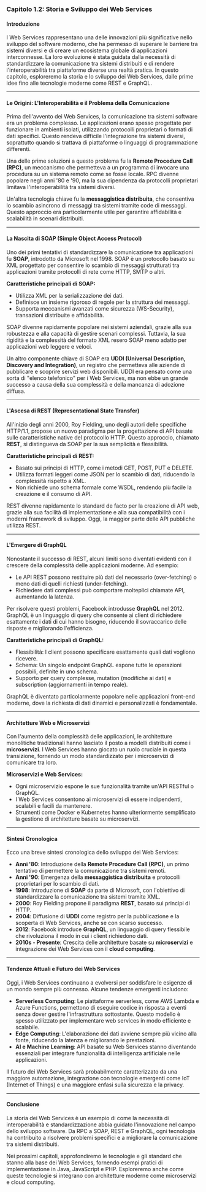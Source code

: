 ### **Capitolo 1.2: Storia e Sviluppo dei Web Services**

#### **Introduzione**
I Web Services rappresentano una delle innovazioni più significative nello sviluppo del software moderno, che ha permesso di superare le barriere tra sistemi diversi e di creare un ecosistema globale di applicazioni interconnesse. La loro evoluzione è stata guidata dalla necessità di standardizzare la comunicazione tra sistemi distribuiti e di rendere l'interoperabilità tra piattaforme diverse una realtà pratica. In questo capitolo, esploreremo la storia e lo sviluppo dei Web Services, dalle prime idee fino alle tecnologie moderne come REST e GraphQL.

---

#### **Le Origini: L'Interoperabilità e il Problema della Comunicazione**
Prima dell'avvento dei Web Services, la comunicazione tra sistemi software era un problema complesso. Le applicazioni erano spesso progettate per funzionare in ambienti isolati, utilizzando protocolli proprietari o formati di dati specifici. Questo rendeva difficile l'integrazione tra sistemi diversi, soprattutto quando si trattava di piattaforme o linguaggi di programmazione differenti.

Una delle prime soluzioni a questo problema fu la **Remote Procedure Call (RPC)**, un meccanismo che permetteva a un programma di invocare una procedura su un sistema remoto come se fosse locale. RPC divenne popolare negli anni '80 e '90, ma la sua dipendenza da protocolli proprietari limitava l'interoperabilità tra sistemi diversi.

Un'altra tecnologia chiave fu la **messaggistica distribuita**, che consentiva lo scambio asincrono di messaggi tra sistemi tramite code di messaggi. Questo approccio era particolarmente utile per garantire affidabilità e scalabilità in scenari distribuiti.

---

#### **La Nascita di SOAP (Simple Object Access Protocol)**
Uno dei primi tentativi di standardizzare la comunicazione tra applicazioni fu **SOAP**, introdotto da Microsoft nel 1998. SOAP è un protocollo basato su XML progettato per consentire lo scambio di messaggi strutturati tra applicazioni tramite protocolli di rete come HTTP, SMTP o altri.

**Caratteristiche principali di SOAP:**
- Utilizza XML per la serializzazione dei dati.
- Definisce un insieme rigoroso di regole per la struttura dei messaggi.
- Supporta meccanismi avanzati come sicurezza (WS-Security), transazioni distribuite e affidabilità.

SOAP divenne rapidamente popolare nei sistemi aziendali, grazie alla sua robustezza e alla capacità di gestire scenari complessi. Tuttavia, la sua rigidità e la complessità del formato XML resero SOAP meno adatto per applicazioni web leggere e veloci.

Un altro componente chiave di SOAP era **UDDI (Universal Description, Discovery and Integration)**, un registro che permetteva alle aziende di pubblicare e scoprire servizi web disponibili. UDDI era pensato come una sorta di "elenco telefonico" per i Web Services, ma non ebbe un grande successo a causa della sua complessità e della mancanza di adozione diffusa.

---

#### **L'Ascesa di REST (Representational State Transfer)**
All'inizio degli anni 2000, Roy Fielding, uno degli autori delle specifiche HTTP/1.1, propose un nuovo paradigma per la progettazione di API basate sulle caratteristiche native del protocollo HTTP. Questo approccio, chiamato **REST**, si distingueva da SOAP per la sua semplicità e flessibilità.

**Caratteristiche principali di REST:**
- Basato sui principi di HTTP, come i metodi GET, POST, PUT e DELETE.
- Utilizza formati leggeri come JSON per lo scambio di dati, riducendo la complessità rispetto a XML.
- Non richiede uno schema formale come WSDL, rendendo più facile la creazione e il consumo di API.

REST divenne rapidamente lo standard de facto per la creazione di API web, grazie alla sua facilità di implementazione e alla sua compatibilità con i moderni framework di sviluppo. Oggi, la maggior parte delle API pubbliche utilizza REST.

---

#### **L'Emergere di GraphQL**
Nonostante il successo di REST, alcuni limiti sono diventati evidenti con il crescere della complessità delle applicazioni moderne. Ad esempio:
- Le API REST possono restituire più dati del necessario (over-fetching) o meno dati di quelli richiesti (under-fetching).
- Richiedere dati complessi può comportare molteplici chiamate API, aumentando la latenza.

Per risolvere questi problemi, Facebook introdusse **GraphQL** nel 2012. GraphQL è un linguaggio di query che consente ai client di richiedere esattamente i dati di cui hanno bisogno, riducendo il sovraccarico delle risposte e migliorando l'efficienza.

**Caratteristiche principali di GraphQL:**
- Flessibilità: I client possono specificare esattamente quali dati vogliono ricevere.
- Schema: Un singolo endpoint GraphQL espone tutte le operazioni possibili, definite in uno schema.
- Supporto per query complesse, mutation (modifiche ai dati) e subscription (aggiornamenti in tempo reale).

GraphQL è diventato particolarmente popolare nelle applicazioni front-end moderne, dove la richiesta di dati dinamici e personalizzati è fondamentale.

---

#### **Architetture Web e Microservizi**
Con l'aumento della complessità delle applicazioni, le architetture monolitiche tradizionali hanno lasciato il posto a modelli distribuiti come i **microservizi**. I Web Services hanno giocato un ruolo cruciale in questa transizione, fornendo un modo standardizzato per i microservizi di comunicare tra loro.

**Microservizi e Web Services:**
- Ogni microservizio espone le sue funzionalità tramite un'API RESTful o GraphQL.
- I Web Services consentono ai microservizi di essere indipendenti, scalabili e facili da mantenere.
- Strumenti come Docker e Kubernetes hanno ulteriormente semplificato la gestione di architetture basate su microservizi.

---

#### **Sintesi Cronologica**
Ecco una breve sintesi cronologica dello sviluppo dei Web Services:

- **Anni '80**: Introduzione della **Remote Procedure Call (RPC)**, un primo tentativo di permettere la comunicazione tra sistemi remoti.
- **Anni '90**: Emergenza della **messaggistica distribuita** e protocolli proprietari per lo scambio di dati.
- **1998**: Introduzione di **SOAP** da parte di Microsoft, con l'obiettivo di standardizzare la comunicazione tra sistemi tramite XML.
- **2000**: Roy Fielding propone il paradigma **REST**, basato sui principi di HTTP.
- **2004**: Diffusione di **UDDI** come registro per la pubblicazione e la scoperta di Web Services, anche se con scarso successo.
- **2012**: Facebook introduce **GraphQL**, un linguaggio di query flessibile che rivoluziona il modo in cui i client richiedono dati.
- **2010s - Presente**: Crescita delle architetture basate su **microservizi** e integrazione dei Web Services con il **cloud computing**.

---

#### **Tendenze Attuali e Futuro dei Web Services**
Oggi, i Web Services continuano a evolversi per soddisfare le esigenze di un mondo sempre più connesso. Alcune tendenze emergenti includono:
- **Serverless Computing**: Le piattaforme serverless, come AWS Lambda e Azure Functions, permettono di eseguire codice in risposta a eventi senza dover gestire l'infrastruttura sottostante. Questo modello è spesso utilizzato per implementare web services in modo efficiente e scalabile.
- **Edge Computing**: L'elaborazione dei dati avviene sempre più vicino alla fonte, riducendo la latenza e migliorando le prestazioni.
- **AI e Machine Learning**: API basate su Web Services stanno diventando essenziali per integrare funzionalità di intelligenza artificiale nelle applicazioni.

Il futuro dei Web Services sarà probabilmente caratterizzato da una maggiore automazione, integrazione con tecnologie emergenti come IoT (Internet of Things) e una maggiore enfasi sulla sicurezza e la privacy.

---

#### **Conclusione**
La storia dei Web Services è un esempio di come la necessità di interoperabilità e standardizzazione abbia guidato l'innovazione nel campo dello sviluppo software. Da RPC a SOAP, REST e GraphQL, ogni tecnologia ha contribuito a risolvere problemi specifici e a migliorare la comunicazione tra sistemi distribuiti.

Nei prossimi capitoli, approfondiremo le tecnologie e gli standard che stanno alla base dei Web Services, fornendo esempi pratici di implementazione in Java, JavaScript e PHP. Esploreremo anche come queste tecnologie si integrano con architetture moderne come microservizi e cloud computing.